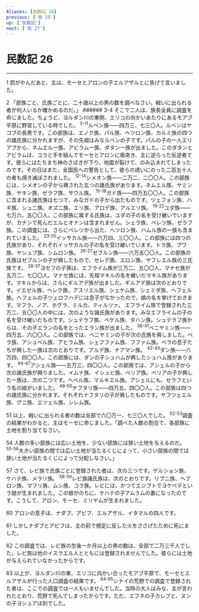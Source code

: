 ```yaml
---
Aliases: [民数記 26]
previous: ['民 25']
up: ['民数記']
next: ['民 27']
---
```

# 民数記 26

***




1 
罰がやんだあと、主は、モーセとアロンの子エルアザルとに告げて言いました。 



2 
「部族ごと、氏族ごとに、二十歳以上の男の数を調べなさい。戦いに出られる者が何人いるか確かめるのだ。」 ###### 3-4 そこで二人は、族長全員に調査を命じました。ちょうど、ヨルダン川の東側、エリコの向かいあたりにあるモアブ平原に野営している時でした。 <sup class="versenum">5-11</sup>ルベン族――四万三、七三〇人。ルベンはヤコブの長男です。この部族は、エノク族、パル族、ヘツロン族、カルミ族の四つの諸氏族に分かれますが、その先祖はみなルベンの子です。パルの子の一人エリアブから、ネムエル一族、アビラム一族、ダタン一族が出ました。このダタンとアビラムは、コラと手を組んでモーセとアロンに盾突き、主に逆らった反逆者です。彼らにはたちまち神のさばきが下り、地面が裂けて、のみ込まれてしまったのです。その日はまた、全国民への警告として、彼らの誘いにのった二百五十人の者も焼き滅ぼされました。 <sup class="versenum">12-14</sup>シメオン族――二万二、二〇〇人。この部族には、シメオンの子から興された五つの諸氏族があります。ネムエル族、ヤミン族、ヤキン族、ゼラフ族、サウル族。 <sup class="versenum">15-18</sup>ガド族――四万五〇〇人。この部族に含まれる諸氏族は七つで、みなガドの子から出たものです。ツェフォン族、ハギ族、シュニ族、オズニ族、エリ族、アロデ族、アルエリ族。 <sup class="versenum">19-22</sup>ユダ族――七万六、五〇〇人。この部族に属する氏族は、ユダの子の名を受け継いでいますが、カナンで死んだエルとオナンは含まれません。シェラ族、ペレツ族、ゼラフ族。この調査には、さらにペレツから出た、ヘツロン族、ハムル族の一族も含まれていました。 <sup class="versenum">23-25</sup>イッサカル族――六万四、三〇〇人。この部族には四つの氏族があり、それぞれイッサカルの子の名を受け継いでいます。トラ族、プワ族、ヤシュブ族、シムロン族。 <sup class="versenum">26-27</sup>ゼブルン族――六万五〇〇人。この部族の氏族はゼブルンの子が興したもので、セレデ族、エロン族、ヤフレエル族の三氏族です。 <sup class="versenum">28-37</sup>ヨセフの子孫は、エフライム族が三万二、五〇〇人、マナセ族が五万二、七〇〇人。マナセ族には、先祖マキルの名を継いだマキル族があります。マキルからは、さらにギルアデ族が出ました。ギルアデ族は次のとおりです。イエゼル族、ヘレク族、アスリエル族、シェケム族、シェミダ族、ヘフェル族。ヘフェルの子ツェロフハデには息子がなかったので、娘の名を挙げておきます。マフラ、ノア、ホグラ、ミルカ、ティルツァ。 エフライム族で登録された三万二、五〇〇人の中には、次のような諸氏族があります。みなエフライムの子の名を受け継いだものです。シュテラフ族、ベケル族、タハン族。シュテラフ族からは、その子エランの名をとったエラン族が出ました。 <sup class="versenum">38-41</sup>ベニヤミン族――四万五、六〇〇人。この部族では、ベニヤミンの子が次の氏族を興しました。ベラ族、アシュベル族、アヒラム族、シェフファム族、フファム族。ベラの息子たちが興した一族は次のとおりです。アルデ族、ナアマン族。 <sup class="versenum">42-43</sup>ダン族――六万四、四〇〇人。この部族には、ダンの子シュハムが興したシュハム族があります。 <sup class="versenum">44-47</sup>アシェル族――五万三、四〇〇人。この部族では、アシェルの子から次の諸氏族が興りました。イムナ族、イシュビ族、ベリア族。ベリアの子が興した一族は、次の二つです。ヘベル族、マルキエル族。アシェルにも、セラフという名の娘がいました。 <sup class="versenum">48-50</sup>ナフタリ族――四万五、四〇〇人。この部族は四つの諸氏族に分かれます。それぞれナフタリの子が興したものです。ヤフツェエル族、グニ族、エツェル族、シレム族。 



51 
以上、戦いに出られる者の数は全部で六〇万一、七三〇人でした。 <sup class="versenum">52-53</sup>調査の結果がわかると、主はモーセに命じました。「調べた人数の割合で、各部族に土地を割り当てなさい。 



54 
人数の多い部族には広い土地を、少ない部族には狭い土地を与えるのだ。 <sup class="versenum">55-56</sup>大きい部族の間では広い土地が当たるくじによって、小さい部族の間では狭い土地が当たるくじによって分配しなさい。」 



57 
さて、レビ族で氏族ごとに登録された者は、次の三つです。ゲルション族、ケハテ族、メラリ族。 <sup class="versenum">58-59</sup>レビ族諸氏族は、次のとおりです。リブニ族、ヘブロン族、マフリ族、ムシ族、コラ族。レビには、かつてエジプトでヨケベデという娘が生まれました。この娘がのちに、ケハテの子アムラムの妻になったのです。こうして、アロン、モーセ、ミリヤムが生まれました。 



60 
アロンの息子は、ナダブ、アビフ、エルアザル、イタマルの四人です。 



61 
しかしナダブとアビフは、主の前で規定に反した火をささげたために死にました。 



62 
この調査では、レビ族の生後一か月以上の男の数は、全部で二万三千人でした。レビ族は他のイスラエル人とともには登録されませんでした。彼らには土地が与えられていなかったからです。 



63 
以上が、ヨルダン川の東、エリコに向かい合ったモアブ平原で、モーセとエルアザルが行った人口調査の結果です。 <sup class="versenum">64-65</sup>シナイの荒野での調査で登録された者は、ここでの調査では一人もいませんでした。当時の大人はみな、主が言われたとおり、荒野で死んでしまったからです。ただ、エフネの子カレブと、ヌンの子ヨシュアは別でした。
